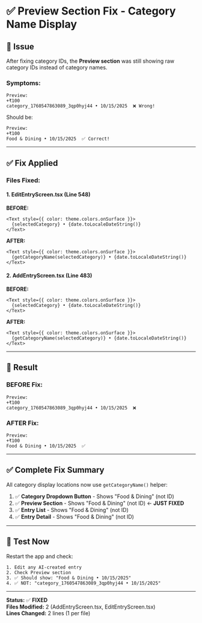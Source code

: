 # ✅ Preview Section Fix - Category Name Display

## 🐛 Issue
After fixing category IDs, the **Preview section** was still showing raw category IDs instead of category names.

### Symptoms:
```
Preview:
+₹100
category_1760547863089_3qp0hyj44 • 10/15/2025  ❌ Wrong!
```

Should be:
```
Preview:
+₹100
Food & Dining • 10/15/2025  ✅ Correct!
```

---

## ✅ Fix Applied

### Files Fixed:

#### 1. **EditEntryScreen.tsx** (Line 548)
**BEFORE:**
```tsx
<Text style={{ color: theme.colors.onSurface }}>
  {selectedCategory} • {date.toLocaleDateString()}
</Text>
```

**AFTER:**
```tsx
<Text style={{ color: theme.colors.onSurface }}>
  {getCategoryName(selectedCategory)} • {date.toLocaleDateString()}
</Text>
```

#### 2. **AddEntryScreen.tsx** (Line 483)
**BEFORE:**
```tsx
<Text style={{ color: theme.colors.onSurface }}>
  {selectedCategory} • {date.toLocaleDateString()}
</Text>
```

**AFTER:**
```tsx
<Text style={{ color: theme.colors.onSurface }}>
  {getCategoryName(selectedCategory)} • {date.toLocaleDateString()}
</Text>
```

---

## 🎯 Result

### BEFORE Fix:
```
Preview:
+₹100
category_1760547863089_3qp0hyj44 • 10/15/2025  ❌
```

### AFTER Fix:
```
Preview:
+₹100
Food & Dining • 10/15/2025  ✅
```

---

## ✅ Complete Fix Summary

All category display locations now use `getCategoryName()` helper:

1. ✅ **Category Dropdown Button** - Shows "Food & Dining" (not ID)
2. ✅ **Preview Section** - Shows "Food & Dining" (not ID) ← **JUST FIXED**
3. ✅ **Entry List** - Shows "Food & Dining" (not ID)
4. ✅ **Entry Detail** - Shows "Food & Dining" (not ID)

---

## 🧪 Test Now

Restart the app and check:

```
1. Edit any AI-created entry
2. Check Preview section
3. ✅ Should show: "Food & Dining • 10/15/2025"
4. ✅ NOT: "category_1760547863089_3qp0hyj44 • 10/15/2025"
```

---

**Status:** ✅ **FIXED**  
**Files Modified:** 2 (AddEntryScreen.tsx, EditEntryScreen.tsx)  
**Lines Changed:** 2 lines (1 per file)

